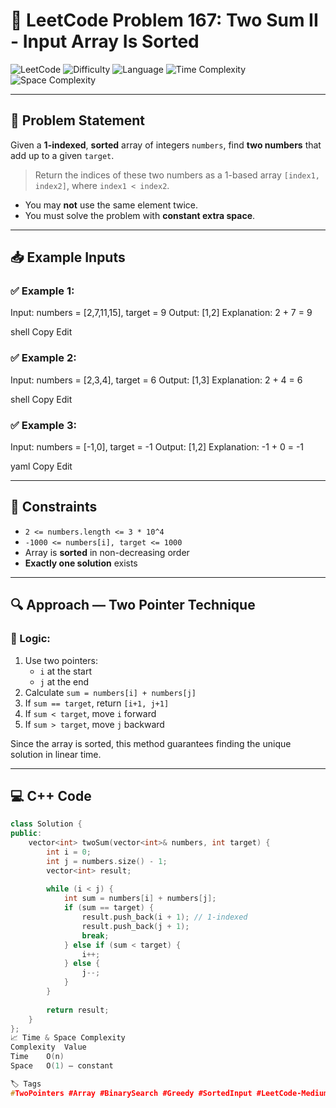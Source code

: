 # 🔢 LeetCode Problem 167: Two Sum II - Input Array Is Sorted

![LeetCode](https://img.shields.io/badge/LeetCode-Two%20Sum%20II-orange)
![Difficulty](https://img.shields.io/badge/Difficulty-Medium-yellow)
![Language](https://img.shields.io/badge/Language-C%2B%2B-blue)
![Time Complexity](https://img.shields.io/badge/Time%20Complexity-O(n)-brightgreen)
![Space Complexity](https://img.shields.io/badge/Space%20Complexity-O(1)-blueviolet)

---

## 📘 Problem Statement

Given a **1-indexed**, **sorted** array of integers `numbers`, find **two numbers** that add up to a given `target`.

> Return the indices of these two numbers as a 1-based array `[index1, index2]`, where `index1 < index2`.

- You may **not** use the same element twice.
- You must solve the problem with **constant extra space**.

---

## 📥 Example Inputs

### ✅ Example 1:
Input: numbers = [2,7,11,15], target = 9
Output: [1,2]
Explanation: 2 + 7 = 9

shell
Copy
Edit

### ✅ Example 2:
Input: numbers = [2,3,4], target = 6
Output: [1,3]
Explanation: 2 + 4 = 6

shell
Copy
Edit

### ✅ Example 3:
Input: numbers = [-1,0], target = -1
Output: [1,2]
Explanation: -1 + 0 = -1

yaml
Copy
Edit

---

## 📌 Constraints

- `2 <= numbers.length <= 3 * 10^4`
- `-1000 <= numbers[i], target <= 1000`
- Array is **sorted** in non-decreasing order
- **Exactly one solution** exists

---

## 🔍 Approach — Two Pointer Technique

### 🧠 Logic:

1. Use two pointers:  
   - `i` at the start  
   - `j` at the end  
2. Calculate `sum = numbers[i] + numbers[j]`
3. If `sum == target`, return `[i+1, j+1]`
4. If `sum < target`, move `i` forward
5. If `sum > target`, move `j` backward

Since the array is sorted, this method guarantees finding the unique solution in linear time.

---

## 💻 C++ Code

```cpp
class Solution {
public:
    vector<int> twoSum(vector<int>& numbers, int target) {
        int i = 0;
        int j = numbers.size() - 1;
        vector<int> result;
        
        while (i < j) {
            int sum = numbers[i] + numbers[j];
            if (sum == target) {
                result.push_back(i + 1); // 1-indexed
                result.push_back(j + 1);
                break;
            } else if (sum < target) {
                i++;
            } else {
                j--;
            }
        }
        
        return result;
    }
};
📈 Time & Space Complexity
Complexity	Value
Time	O(n)
Space	O(1) — constant

🏷 Tags
#TwoPointers #Array #BinarySearch #Greedy #SortedInput #LeetCode-Medium